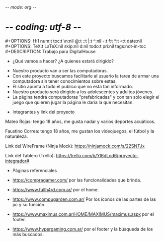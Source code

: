  -*- mode: org -*-
# -*- coding: utf-8 -*-
#+OPTIONS:   H:1 num:t toc:t \n:nil @:t ::t |:t ^:nil -:t f:t *:t <:t date:nil
#+OPTIONS:   TeX:t LaTeX:nil skip:nil d:nil todo:t pri:nil tags:not-in-toc
#+DESCRIPTION: Trabajo para DigitalHouse










* ¿Qué vamos a hacer? ¿A quienes estará dirigido?
- Nuestro producto van a ser las computadoras.
- Con este proyecto buscamos facilitarle al usuario la tarea de armar una computadora sin tener conocimientos sobre estas. 
- El sitio apunta a todo el publico que no esta tan informado.
- Nuestro producto será dirigido a los adolescentes y adultos jóvenes.
- La página tendrá computadoras "prefabricadas" y con tan solo elegir el juego que quieren jugar la página le daría la que necesitan.

* Integrantes y link del proyecto

Mateo Rojas: tengo 18 años, me gusta nadar y varios deportes acuáticos.


Faustino Correa: tengo 18 años, me gustan los videojuegos, el fútbol y la naturaleza.



Link del WireFrame (Ninja Mock): https://ninjamock.com/s/22SNTJx

Link del Tablero (Trello): https://trello.com/b/YI6dLod6/proyecto-integrador#



* Páginas referenciales

- https://compragamer.com/   por las funcionalidades que brinda.

- https://www.fullh4rd.com.ar/ por el home.

- https://www.compugarden.com.ar/ Por los íconos de las partes de las pc y su función.

- https://www.maximus.com.ar/HOME/MAXIMUS/maximus.aspx por el footer.

- https://www.hypergaming.com.ar/ por el footer y la búsqueda de los más buscados.
